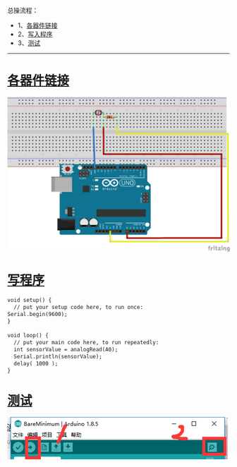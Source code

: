 总操流程：
- 1、[各器件链接](#arduino-01)
- 2、[写入程序](#arduino-02)
- 3、[测试](#arduino-03)

----------
# <a name="arduino-01" href="#" >各器件链接</a>
![](image/14-1.png)
# <a name="arduino-02" href="#" >写程序</a>
```
void setup() {
  // put your setup code here, to run once:
Serial.begin(9600);
}

void loop() {
  // put your main code here, to run repeatedly:
  int sensorValue = analogRead(A0);
  Serial.println(sensorValue);
  delay( 1000 );
}
```
# <a name="arduino-03" href="#" >测试</a>
![](image/14-2.png)